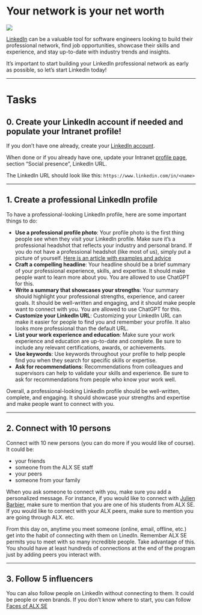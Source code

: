 # Your network is your net worth

![](https://s3.amazonaws.com/alx-intranet.hbtn.io/uploads/medias/2023/3/6ddad484f1e4677b6a0fafd3efd76c91a2015fa0.png?X-Amz-Algorithm=AWS4-HMAC-SHA256&X-Amz-Credential=AKIARDDGGGOUSBVO6H7D%2F20250410%2Fus-east-1%2Fs3%2Faws4_request&X-Amz-Date=20250410T205232Z&X-Amz-Expires=86400&X-Amz-SignedHeaders=host&X-Amz-Signature=117284080596ee33b688b65c7401b5374a3e4860d3492b42fa434457ed256d76)

[LinkedIn](https://www.linkedin.com/ "LinkedIn") can be a valuable tool for software engineers looking to build their professional network, find job opportunities, showcase their skills and experience, and stay up-to-date with industry trends and insights.

It’s important to start building your LinkedIn professional network as early as possible, so let’s start LinkedIn today!

---

# Tasks

## 0\. Create your LinkedIn account if needed and populate your Intranet profile!
If you don’t have one already, create your [LinkedIn account](https://www.linkedin.com/ "LinkedIn account").

When done or if you already have one, update your Intranet [profile page](https://intranet.alxswe.com/rltoken/aOxpXwhZLTgDRvkj2wGwrA "profile page"), section “Social presence”, LinkedIn URL.

The LinkedIn URL should look like this: `https://www.linkedin.com/in/<name>`

---

## 1\. Create a professional LinkedIn profile
To have a professional-looking LinkedIn profile, here are some important things to do:

-   **Use a professional profile photo**: Your profile photo is the first thing people see when they visit your LinkedIn profile. Make sure it’s a professional headshot that reflects your industry and personal brand. If you do not have a professional headshot (like most of us), simply put a picture of yourself. [Here is an article with examples and advice](https://www.linkedin.com/business/talent/blog/product-tips/tips-for-taking-professional-linkedin-profile-pictures "Here is an article with examples and advice")
-   **Craft a compelling headline**: Your headline should be a brief summary of your professional experience, skills, and expertise. It should make people want to learn more about you. You are allowed to use ChatGPT for this.
-   **Write a summary that showcases your strengths**: Your summary should highlight your professional strengths, experience, and career goals. It should be well-written and engaging, and it should make people want to connect with you. You are allowed to use ChatGPT for this.
-   **Customize your LinkedIn URL**: Customizing your LinkedIn URL can make it easier for people to find you and remember your profile. It also looks more professional than the default URL.
-   **List your work experience and education**: Make sure your work experience and education are up-to-date and complete. Be sure to include any relevant certifications, awards, or achievements.
-   **Use keywords**: Use keywords throughout your profile to help people find you when they search for specific skills or expertise.
-   **Ask for recommendations**: Recommendations from colleagues and supervisors can help to validate your skills and experience. Be sure to ask for recommendations from people who know your work well.

Overall, a professional-looking LinkedIn profile should be well-written, complete, and engaging. It should showcase your strengths and expertise and make people want to connect with you.

---

## 2\. Connect with 10 persons
Connect with 10 new persons (you can do more if you would like of course). It could be:

-   your friends
-   someone from the ALX SE staff
-   your peers
-   someone from your family

When you ask someone to connect with you, make sure you add a personalized message. For instance, if you would like to connect with [Julien Barbier](https://www.linkedin.com/authwall?trk=qf&original_referer=https://intranet.alxswe.com/&sessionRedirect=https%3A%2F%2Fwww.linkedin.com%2Fin%2Fjulienbarbier%2F "Julien Barbier"), make sure to mention that you are one of his students from ALX SE. If you would like to connect with your ALX peers, make sure to mention you are going through ALX. etc.

From this day on, anytime you meet someone (online, email, offline, etc.) get into the habit of connecting with them on LinedIn. Remember ALX SE permits you to meet with so many incredible people. Take advantage of this. You should have at least hundreds of connections at the end of the program just by adding peers you interact with.

---

## 3\. Follow 5 influencers
You can also follow people on LinkedIn without connecting to them. It could be people or even brands. If you don’t know where to start, you can follow [Faces of ALX SE](https://www.linkedin.com/company/faces-of-alx-se/ "Faces of ALX SE")
